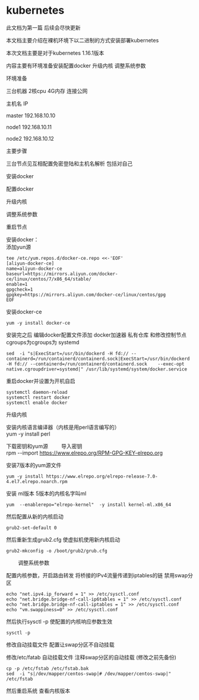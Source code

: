 ﻿# kubernetes
此文档为第一篇 后续会尽快更新

本文档主要介绍在裸机环境下以二进制的方式安装部署kubernetes

本次文档主要是对于kubernetes 1.16.1版本

内容主要有环境准备安装配置docker 升级内核 调整系统参数

环境准备

三台机器 2核cpu 4G内存  连接公网

主机名     IP     

master    192.168.10.10

node1     192.168.10.11

node2     192.168.10.12

主要步骤

  三台节点见互相配置免密登陆和主机名解析 包括对自己

  安装docker

  配置docker

  升级内核

  调整系统参数
 
  重启节点

安装docker：
　	
添加yun源
	
	tee /etc/yum.repos.d/docker-ce.repo <<-'EOF'
	[aliyun-docker-ce]
	name=aliyun-docker-ce
	baseurl=https://mirrors.aliyun.com/docker-ce/linux/centos/7/x86_64/stable/
	enable=1
	gpgcheck=1
	gpgkey=https://mirrors.aliyun.com/docker-ce/linux/centos/gpg
	EOF
  	
  安装docker-ce
		
	yum -y install docker-ce
	
  安装完之后 编辑docker配置文件添加 docker加速器 私有仓库 和修改控制节点cgroups为cgroups为 systemd 
	
	sed  -i "s|ExecStart=/usr/bin/dockerd -H fd:// --containerd=/run/containerd/containerd.sock|ExecStart=/usr/bin/dockerd -H fd:// --containerd=/run/containerd/containerd.sock    --exec-opt native.cgroupdriver=systemd|" /usr/lib/systemd/system/docker.service
	
  重启docker并设置为开机自启
	
	systemctl daemon-reload
	systemctl restart docker
	systemctl enable docker

升级内核
		
  安装内核语言编译器（内核是用perl语言编写的）
　　	
	yum -y install perl
	
  下载密钥和yum源
	　　
  导入密钥
　　	
	rpm --import https://www.elrepo.org/RPM-GPG-KEY-elrepo.org
	    
  安装7版本的yum源文件
	
	yum -y install https://www.elrepo.org/elrepo-release-7.0-4.el7.elrepo.noarch.rpm
	
  安装 ml版本 5版本的内核名字叫ml
	
	yum  --enablerepo="elrepo-kernel"  -y install kernel-ml.x86_64
	
  然后配置从新的内核启动
	
	grub2-set-default 0
	
  然后重新生成grub2.cfg 使虚拟机使用新内核启动
	
	grub2-mkconfig -o /boot/grub2/grub.cfg
　　
调整系统参数
	
配置内核参数，开启路由转发 将桥接的IPv4流量传递到iptables的链  禁用swap分区
		
	echo "net.ipv4.ip_forward = 1" >> /etc/sysctl.conf
	echo "net.bridge.bridge-nf-call-ip6tables = 1" >> /etc/sysctl.conf
	echo "net.bridge.bridge-nf-call-iptables = 1" >> /etc/sysctl.conf    
	echo "vm.swappiness=0" >> /etc/sysctl.conf
	
  然后执行sysctl -p 使配置的内核响应参数生效
	
	sysctl -p
	
  修改自动挂载文件 配置让swap分区不自动挂载
	
  修改/etc/fatab 自动挂载文件  注释swap分区的自动挂载 (修改之前先备份)
	
	cp -p /etc/fstab /etc/fstab.bak
	sed  -i "s|/dev/mapper/centos-swap|# /dev/mapper/centos-swap|" /etc/fstab

然后重启系统 查看内核版本
